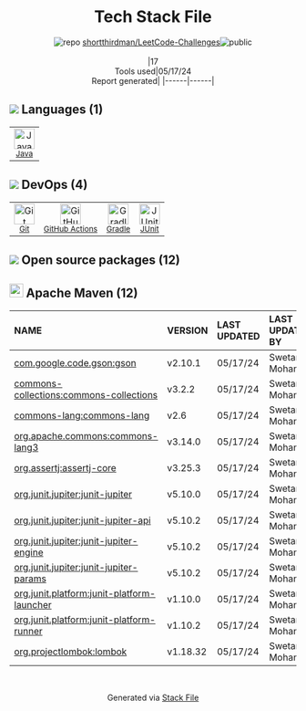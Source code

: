 <!--
&lt;--- Readme.md Snippet without images Start ---&gt;
## Tech Stack
shortthirdman/LeetCode-Challenges is built on the following main stack:

- [Java](https://www.java.com) – Languages
- [GitHub Actions](https://github.com/features/actions) – Continuous Integration
- [Gradle](https://www.gradle.org/) – Java Build Tools
- [JUnit](http://junit.org/) – Testing Frameworks

Full tech stack [here](/techstack.md)

&lt;--- Readme.md Snippet without images End ---&gt;

&lt;--- Readme.md Snippet with images Start ---&gt;
## Tech Stack
shortthirdman/LeetCode-Challenges is built on the following main stack:

- <img width='25' height='25' src='https://img.stackshare.io/service/995/K85ZWV2F.png' alt='Java'/> [Java](https://www.java.com) – Languages
- <img width='25' height='25' src='https://img.stackshare.io/service/11563/actions.png' alt='GitHub Actions'/> [GitHub Actions](https://github.com/features/actions) – Continuous Integration
- <img width='25' height='25' src='https://img.stackshare.io/service/975/gradlephant-social-black-bg.png' alt='Gradle'/> [Gradle](https://www.gradle.org/) – Java Build Tools
- <img width='25' height='25' src='https://img.stackshare.io/service/2020/874086.png' alt='JUnit'/> [JUnit](http://junit.org/) – Testing Frameworks

Full tech stack [here](/techstack.md)

&lt;--- Readme.md Snippet with images End ---&gt;
-->
<div align="center">

# Tech Stack File
![](https://img.stackshare.io/repo.svg "repo") [shortthirdman/LeetCode-Challenges](https://github.com/shortthirdman/LeetCode-Challenges)![](https://img.stackshare.io/public_badge.svg "public")
<br/><br/>
|17<br/>Tools used|05/17/24 <br/>Report generated|
|------|------|
</div>

## <img src='https://img.stackshare.io/languages.svg'/> Languages (1)
<table><tr>
  <td align='center'>
  <img width='36' height='36' src='https://img.stackshare.io/service/995/K85ZWV2F.png' alt='Java'>
  <br>
  <sub><a href="https://www.java.com">Java</a></sub>
  <br>
  <sub></sub>
</td>

</tr>
</table>

## <img src='https://img.stackshare.io/devops.svg'/> DevOps (4)
<table><tr>
  <td align='center'>
  <img width='36' height='36' src='https://img.stackshare.io/service/1046/git.png' alt='Git'>
  <br>
  <sub><a href="http://git-scm.com/">Git</a></sub>
  <br>
  <sub></sub>
</td>

<td align='center'>
  <img width='36' height='36' src='https://img.stackshare.io/service/11563/actions.png' alt='GitHub Actions'>
  <br>
  <sub><a href="https://github.com/features/actions">GitHub Actions</a></sub>
  <br>
  <sub></sub>
</td>

<td align='center'>
  <img width='36' height='36' src='https://img.stackshare.io/service/975/gradlephant-social-black-bg.png' alt='Gradle'>
  <br>
  <sub><a href="https://www.gradle.org/">Gradle</a></sub>
  <br>
  <sub></sub>
</td>

<td align='center'>
  <img width='36' height='36' src='https://img.stackshare.io/service/2020/874086.png' alt='JUnit'>
  <br>
  <sub><a href="http://junit.org/">JUnit</a></sub>
  <br>
  <sub></sub>
</td>

</tr>
</table>


## <img src='https://img.stackshare.io/group.svg' /> Open source packages (12)</h2>

## <img width='24' height='24' src='https://img.stackshare.io/package_manager/977/default_9833f2ef0bbc2a946b4cc5e9307264033361076b.png'/> Apache Maven (12)

|NAME|VERSION|LAST UPDATED|LAST UPDATED BY|LICENSE|VULNERABILITIES|
|:------|:------|:------|:------|:------|:------|
|[com.google.code.gson:gson](https://github.com/google/gson)|v2.10.1|05/17/24|Swetank Mohanty |Apache-2.0|N/A|
|[commons-collections:commons-collections](http://commons.apache.org/collections/)|v3.2.2|05/17/24|Swetank Mohanty |Apache-2.0|N/A|
|[commons-lang:commons-lang](http://commons.apache.org/lang/)|v2.6|05/17/24|Swetank Mohanty |Apache-2.0|N/A|
|[org.apache.commons:commons-lang3](http://commons.apache.org/proper/commons-lang/)|v3.14.0|05/17/24|Swetank Mohanty |Apache-2.0|N/A|
|[org.assertj:assertj-core](http://assertj.org)|v3.25.3|05/17/24|Swetank Mohanty |Apache-2.0|N/A|
|[org.junit.jupiter:junit-jupiter](https://junit.org/junit5/)|v5.10.0|05/17/24|Swetank Mohanty |EPL-2.0|N/A|
|[org.junit.jupiter:junit-jupiter-api](https://junit.org/junit5/)|v5.10.2|05/17/24|Swetank Mohanty |EPL-2.0|N/A|
|[org.junit.jupiter:junit-jupiter-engine](https://junit.org/junit5/)|v5.10.2|05/17/24|Swetank Mohanty |EPL-2.0|N/A|
|[org.junit.jupiter:junit-jupiter-params](https://junit.org/junit5/)|v5.10.2|05/17/24|Swetank Mohanty |EPL-2.0|N/A|
|[org.junit.platform:junit-platform-launcher](https://junit.org/junit5/)|v1.10.0|05/17/24|Swetank Mohanty |EPL-2.0|N/A|
|[org.junit.platform:junit-platform-runner](https://junit.org/junit5/)|v1.10.2|05/17/24|Swetank Mohanty |EPL-2.0|N/A|
|[org.projectlombok:lombok](https://projectlombok.org)|v1.18.32|05/17/24|Swetank Mohanty |MIT|N/A|

<br/>
<div align='center'>

Generated via [Stack File](https://github.com/marketplace/stack-file)
